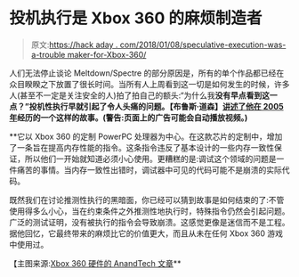 # 投机执行是 Xbox 360 的麻烦制造者

> 原文:[https://hack aday . com/2018/01/08/speculative-execution-was-a-trouble maker-for-Xbox-360/](https://hackaday.com/2018/01/08/speculative-execution-was-a-troublemaker-for-xbox-360/)

人们无法停止谈论 Meltdown/Spectre 的部分原因是，所有的单个作品都已经在众目睽睽之下放置了很长时间。当所有人上周看到这一切是如何发生的时候，许多人(甚至不一定是关注安全的人)拍了拍自己的额头:“为什么我**没有早点看到这一点？”投机性执行早就引起了令人头痛的问题。【布鲁斯·道森】[讲述了他在 2005 年](https://randomascii.wordpress.com/2018/01/07/finding-a-cpu-design-bug-in-the-xbox-360/)经历的一个这样的故事。(警告:页面上的广告可能会自动播放视频。)**

 **它以 Xbox 360 的定制 PowerPC 处理器为中心。在这款芯片的定制中，增加了一条旨在提高内存性能的指令。这条指令违反了基本设计的一些内存一致性保证，所以他们一开始就知道必须小心使用。更糟糕的是:调试这个领域的问题是一件痛苦的事情。当内存一致性出错时，调试器中可见的代码可能不是崩溃的实际代码。

既然我们在讨论推测性执行的黑暗面，你已经可以猜到故事是如何结束的了:不管使用得多么小心，当在约束条件之外推测性地执行时，特殊指令仍然会引起问题。广泛的测试证明，没有被执行的指令会导致崩溃。这感觉更像是迷信而不是工程。据他回忆，它最终带来的麻烦比它的价值更大，而且从未在任何 Xbox 360 游戏中使用过。

【主图来源:[Xbox 360 硬件的 AnandTech 文章](https://www.anandtech.com/show/1864/inside-microsoft-s-xbox-360/7)**